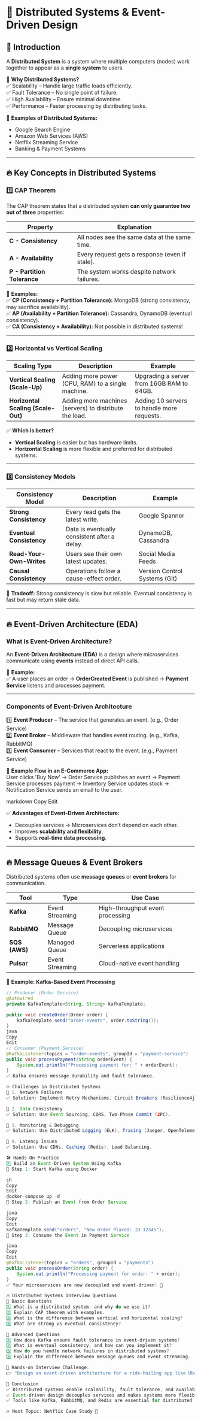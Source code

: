 # 📌 Distributed Systems & Event-Driven Design  

## 🚀 Introduction  

A **Distributed System** is a system where multiple computers (nodes) work together to appear as a **single system** to users.  

📌 **Why Distributed Systems?**  
✅ Scalability – Handle large traffic loads efficiently.  
✅ Fault Tolerance – No single point of failure.  
✅ High Availability – Ensure minimal downtime.  
✅ Performance – Faster processing by distributing tasks.  

📌 **Examples of Distributed Systems:**  
- Google Search Engine  
- Amazon Web Services (AWS)  
- Netflix Streaming Service  
- Banking & Payment Systems  

---

## 🔥 **Key Concepts in Distributed Systems**  

### 1️⃣ **CAP Theorem**  
The CAP theorem states that a distributed system **can only guarantee two out of three** properties:  

| Property | Explanation |
|----------|------------|
| **C - Consistency** | All nodes see the same data at the same time. |
| **A - Availability** | Every request gets a response (even if stale). |
| **P - Partition Tolerance** | The system works despite network failures. |

📌 **Examples:**  
✅ **CP (Consistency + Partition Tolerance):** MongoDB (strong consistency, may sacrifice availability).  
✅ **AP (Availability + Partition Tolerance):** Cassandra, DynamoDB (eventual consistency).  
✅ **CA (Consistency + Availability):** Not possible in distributed systems!  

---

### 2️⃣ **Horizontal vs Vertical Scaling**  

| Scaling Type | Description | Example |
|-------------|-------------|---------|
| **Vertical Scaling (Scale-Up)** | Adding more power (CPU, RAM) to a single machine. | Upgrading a server from 16GB RAM to 64GB. |
| **Horizontal Scaling (Scale-Out)** | Adding more machines (servers) to distribute the load. | Adding 10 servers to handle more requests. |

✅ **Which is better?**  
- **Vertical Scaling** is easier but has hardware limits.  
- **Horizontal Scaling** is more flexible and preferred for distributed systems.  

---

### 3️⃣ **Consistency Models**  

| Consistency Model | Description | Example |
|------------------|-------------|---------|
| **Strong Consistency** | Every read gets the latest write. | Google Spanner |
| **Eventual Consistency** | Data is eventually consistent after a delay. | DynamoDB, Cassandra |
| **Read-Your-Own-Writes** | Users see their own latest updates. | Social Media Feeds |
| **Causal Consistency** | Operations follow a cause-effect order. | Version Control Systems (Git) |

📌 **Tradeoff:** Strong consistency is slow but reliable. Eventual consistency is fast but may return stale data.  

---

## 🔥 **Event-Driven Architecture (EDA)**  

### **What is Event-Driven Architecture?**  
An **Event-Driven Architecture (EDA)** is a design where microservices communicate using **events** instead of direct API calls.  

📌 **Example:**  
✅ A user places an order → **OrderCreated Event** is published → **Payment Service** listens and processes payment.  

---

### **Components of Event-Driven Architecture**  

1️⃣ **Event Producer** – The service that generates an event. (e.g., Order Service)  
2️⃣ **Event Broker** – Middleware that handles event routing. (e.g., Kafka, RabbitMQ)  
3️⃣ **Event Consumer** – Services that react to the event. (e.g., Payment Service)  

📌 **Example Flow in an E-Commerce App:**  
User clicks 'Buy Now' → Order Service publishes an event →
Payment Service processes payment → Inventory Service updates stock →
Notification Service sends an email to the user.

markdown
Copy
Edit

✅ **Advantages of Event-Driven Architecture:**  
- Decouples services → Microservices don’t depend on each other.  
- Improves **scalability and flexibility**.  
- Supports **real-time data processing**.  

---

## 🔥 **Message Queues & Event Brokers**  

Distributed systems often use **message queues** or **event brokers** for communication.  

| Tool | Type | Use Case |
|------|------|----------|
| **Kafka** | Event Streaming | High-throughput event processing |
| **RabbitMQ** | Message Queue | Decoupling microservices |
| **SQS (AWS)** | Managed Queue | Serverless applications |
| **Pulsar** | Event Streaming | Cloud-native event handling |

📌 **Example: Kafka-Based Event Processing**  

```java
// Producer (Order Service)
@Autowired
private KafkaTemplate<String, String> kafkaTemplate;

public void createOrder(Order order) {
    kafkaTemplate.send("order-events", order.toString());
}
java
Copy
Edit
// Consumer (Payment Service)
@KafkaListener(topics = "order-events", groupId = "payment-service")
public void processPayment(String orderEvent) {
    System.out.println("Processing payment for: " + orderEvent);
}
✅ Kafka ensures message durability and fault tolerance.

🔥 Challenges in Distributed Systems
🚧 1. Network Failures
✅ Solution: Implement Retry Mechanisms, Circuit Breakers (Resilience4j).

🚧 2. Data Consistency
✅ Solution: Use Event Sourcing, CQRS, Two-Phase Commit (2PC).

🚧 3. Monitoring & Debugging
✅ Solution: Use Distributed Logging (ELK), Tracing (Jaeger, OpenTelemetry).

🚧 4. Latency Issues
✅ Solution: Use CDNs, Caching (Redis), Load Balancing.

🛠️ Hands-On Practice
1️⃣ Build an Event-Driven System Using Kafka
📌 Step 1: Start Kafka using Docker

sh
Copy
Edit
docker-compose up -d
📌 Step 2: Publish an Event from Order Service

java
Copy
Edit
kafkaTemplate.send("orders", "New Order Placed: ID 12345");
📌 Step 3: Consume the Event in Payment Service

java
Copy
Edit
@KafkaListener(topics = "orders", groupId = "payments")
public void processOrder(String order) {
    System.out.println("Processing payment for order: " + order);
}
✅ Your microservices are now decoupled and event-driven! 🚀

🔥 Distributed Systems Interview Questions
📌 Basic Questions
1️⃣ What is a distributed system, and why do we use it?
2️⃣ Explain CAP theorem with examples.
3️⃣ What is the difference between vertical and horizontal scaling?
4️⃣ What are strong vs eventual consistency?

📌 Advanced Questions
1️⃣ How does Kafka ensure fault tolerance in event-driven systems?
2️⃣ What is eventual consistency, and how can you implement it?
3️⃣ How do you handle network failures in distributed systems?
4️⃣ Explain the difference between message queues and event streaming.

📌 Hands-on Interview Challenge:
👉 "Design an event-driven architecture for a ride-hailing app like Uber where events include RideRequested, DriverAssigned, and RideCompleted."

🎯 Conclusion
✅ Distributed systems enable scalability, fault tolerance, and availability.
✅ Event-driven design decouples services and makes systems more flexible.
✅ Tools like Kafka, RabbitMQ, and Redis are essential for distributed applications.

🔥 Next Topic: Netflix Case Study 🚀
